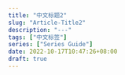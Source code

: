 ```yaml
---
title: "中文标题2"
slug: "Article-Title2"
description: "---"
tags: ["中文标签"]
series: ["Series Guide"]
date: 2022-10-17T10:47:26+08:00
draft: true
---
```


